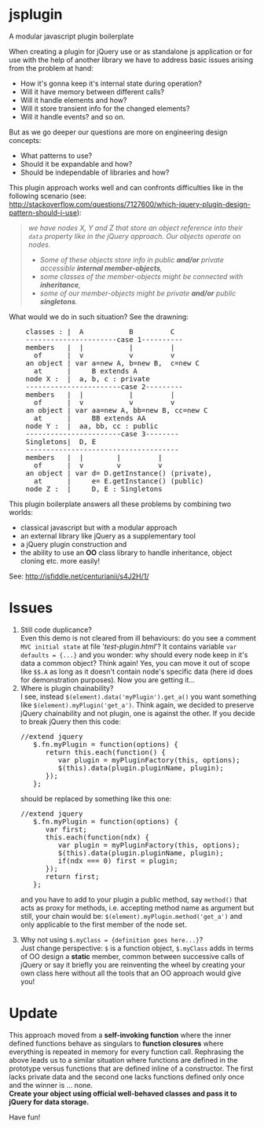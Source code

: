 jsplugin
========

A modular javascript plugin boilerplate

When creating a plugin for jQuery use or as standalone js application or for use with the help of another library we have to address basic issues arising from the problem at hand:

- How it's gonna keep it's internal state during operation?
- Will it have memory between different calls?
- Will it handle elements and how?
- Will it store transient info for the changed elements?
- Will it handle events?
and so on.

But as we go deeper our questions are more on engineering design concepts:

- What patterns to use?
- Should it be expandable and how?
- Should be independable of libraries and how?

This plugin approach works well and can confronts difficulties like in the following scenario (see: http://stackoverflow.com/questions/7127600/which-jquery-plugin-design-pattern-should-i-use):

<blockquote cite="http://stackoverflow.com/questions/7127600/which-jquery-plugin-design-pattern-should-i-use"><i>we have nodes X, Y and Z that store an object reference into their <code>data</code> property like in the jQuery approach. Our objects operate on nodes.
<ul><li>Some of these objects store info in public <b>and/or</b> private accessible <b>internal member-objects</b>,</li>
<li>some classes of the member-objects might be connected with <b>inheritance</b>,</li>
<li>some of our member-objects might be private <b>and/or</b> public <b>singletons</b>.</li></ul></i></blockquote>

What would we do in such situation?
See the drawning:

<pre>
    classes : |  A           B         C
    ----------------------case 1----------
    members   |  |           |         |
      of      |  v           v         v
    an object | var a=new A, b=new B,  c=new C
      at      |     B extends A
    node X :  |  a, b, c : private
    -----------------------case 2---------
    members   |  |           |         |
      of      |  v           v         v
    an object | var aa=new A, bb=new B, cc=new C
      at      |     BB extends AA
    node Y :  |  aa, bb, cc : public
    -----------------------case 3--------
    Singletons|  D, E
    -------------------------------------
    members   |  |        |         |
      of      |  v        v         v
    an object | var d= D.getInstance() (private),
      at      |     e= E.getInstance() (public)
    node Z :  |     D, E : Singletons
</pre>

This plugin boilerplate answers all these problems by combining two worlds:
- classical javascript but with a modular approach
- an external library like jQuery as a supplementary tool
- a jQuery plugin construction and
- the ability to use an <b>OO</b> class library to handle inheritance, object cloning etc. more easily!

See: http://jsfiddle.net/centurianii/s4J2H/1/

Issues
======
<ol>
<li>Still code duplicance?<br />
Even this demo is not cleared from ill behaviours: do you see a comment <code>MVC initial state</code> at file '<i>test-plugin.html</i>'?
It contains variable <code>var defaults = {...}</code> and you wonder: why should every node keep in it's data a common object? Think again! Yes, you can move it out of scope like <code>$$.A</code> as long as it doesn't contain node's specific data (here id does for demonstration purposes). Now you are getting it...
</li>
<li>Where is plugin chainability?<br />
I see, instead <code>$(element).data('myPlugin').get_a()</code> you want something like <code>$(element).myPlugin('get_a')</code>.
Think again, we decided to preserve jQuery chainability and not plugin, one is against the other. If you decide to break jQuery then this code:

<pre>
//extend jquery
   $.fn.myPlugin = function(options) {
      return this.each(function() {
         var plugin = myPluginFactory(this, options);
         $(this).data(plugin.pluginName, plugin);
      });
   };
</pre>

should be replaced by something like this one:

<pre>
//extend jquery
   $.fn.myPlugin = function(options) {
      var first;
      this.each(function(ndx) {
         var plugin = myPluginFactory(this, options);
         $(this).data(plugin.pluginName, plugin);
         if(ndx === 0) first = plugin;
      });
      return first;
   };
</pre>

and you have to add to your plugin a public method, say <code>method()</code> that acts as proxy for methods, i.e. accepting method name as argument but still, your chain would be: <code>$(element).myPlugin.method('get_a')</code> and only applicable to the first member of the node set.
</li>
<li>Why not using <code>$.myClass = {definition goes here...}</code>?<br />
Just change perspective: <code>$</code> is a function object, <code>$.myClass</code> adds in terms of OO design a <b>static</b> member, common between successive calls of jQuery or say it briefly you are reinventing the wheel by creating your own class here without all the tools that an OO approach would give you!
</li>
</ol>

Update
======
This approach moved from a <b>self-invoking function</b> where the inner defined functions behave as singulars to <b>function closures</b> where everything is repeated in memory for every function call.
Rephrasing the above leads us to a similar situation where functions are defined in the prototype versus functions that are defined inline of a constructor. The first lacks private data and the second one lacks functions defined only once and the winner is ... none.<br />
<b>Create your object using official well-behaved classes and pass it to jQuery for data storage.</b>

Have fun!
